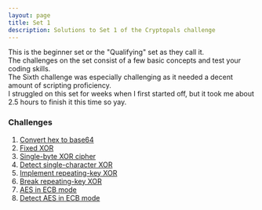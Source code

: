 ```yaml
---
layout: page
title: Set 1
description: Solutions to Set 1 of the Cryptopals challenge
---
```


This is the beginner set or the "Qualifying" set as they call it.  
The challenges on the set consist of a few basic concepts and test your coding skills.  
The Sixth challenge was especially challenging as it needed a decent amount of scripting proficiency.  
I struggled on this set for weeks when I first started off, but it took me about 2.5 hours to finish it this time so yay.  
### Challenges
1. [Convert hex to base64](S1_C1.md)
2. [Fixed XOR](S1_C2.md)
3. [Single-byte XOR cipher](S1_C3.md)
4. [Detect single-character XOR](S1_C4.md)
5. [Implement repeating-key XOR](S1_C5.md)
6. [Break repeating-key XOR](S1_C6.md)
7. [AES in ECB mode](S1_C7.md)
8. [Detect AES in ECB mode](S1_C8.md)
